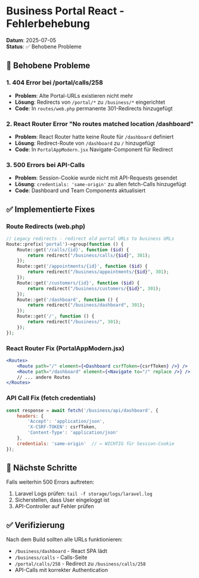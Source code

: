 # Business Portal React - Fehlerbehebung

**Datum**: 2025-07-05  
**Status**: ✅ Behobene Probleme

## 🔧 Behobene Probleme

### 1. **404 Error bei /portal/calls/258**
- **Problem**: Alte Portal-URLs existieren nicht mehr
- **Lösung**: Redirects von `/portal/*` zu `/business/*` eingerichtet
- **Code**: In `routes/web.php` permanente 301-Redirects hinzugefügt

### 2. **React Router Error "No routes matched location /dashboard"**
- **Problem**: React Router hatte keine Route für `/dashboard` definiert
- **Lösung**: Redirect-Route von `/dashboard` zu `/` hinzugefügt
- **Code**: In `PortalAppModern.jsx` Navigate-Component für Redirect

### 3. **500 Errors bei API-Calls**
- **Problem**: Session-Cookie wurde nicht mit API-Requests gesendet
- **Lösung**: `credentials: 'same-origin'` zu allen fetch-Calls hinzugefügt
- **Code**: Dashboard und Team Components aktualisiert

## ✅ Implementierte Fixes

### Route Redirects (web.php)
```php
// Legacy redirects - redirect old portal URLs to business URLs
Route::prefix('portal')->group(function () {
    Route::get('/calls/{id}', function ($id) {
        return redirect("/business/calls/{$id}", 301);
    });
    Route::get('/appointments/{id}', function ($id) {
        return redirect("/business/appointments/{$id}", 301);
    });
    Route::get('/customers/{id}', function ($id) {
        return redirect("/business/customers/{$id}", 301);
    });
    Route::get('/dashboard', function () {
        return redirect("/business/dashboard", 301);
    });
    Route::get('/', function () {
        return redirect("/business/", 301);
    });
});
```

### React Router Fix (PortalAppModern.jsx)
```jsx
<Routes>
    <Route path="/" element={<Dashboard csrfToken={csrfToken} />} />
    <Route path="/dashboard" element={<Navigate to="/" replace />} />
    // ... andere Routes
</Routes>
```

### API Call Fix (fetch credentials)
```javascript
const response = await fetch('/business/api/dashboard', {
    headers: {
        'Accept': 'application/json',
        'X-CSRF-TOKEN': csrfToken,
        'Content-Type': 'application/json'
    },
    credentials: 'same-origin'  // ← WICHTIG für Session-Cookie
});
```

## 🎯 Nächste Schritte

Falls weiterhin 500 Errors auftreten:
1. Laravel Logs prüfen: `tail -f storage/logs/laravel.log`
2. Sicherstellen, dass User eingeloggt ist
3. API-Controller auf Fehler prüfen

## ✅ Verifizierung

Nach dem Build sollten alle URLs funktionieren:
- `/business/dashboard` - React SPA lädt
- `/business/calls` - Calls-Seite
- `/portal/calls/258` - Redirect zu `/business/calls/258`
- API-Calls mit korrekter Authentication